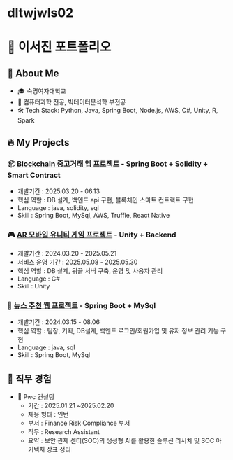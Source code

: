 # dltwjwls02
# 👋 이서진 포트폴리오

## 🚀 About Me
- 🎓 숙명여자대학교
- 🧠 컴퓨터과학 전공, 빅데이터분석학 부전공 
- 🛠️ Tech Stack: Python, Java, Spring Boot, Node.js, AWS, C#, Unity, R, Spark

## 🔥 My Projects
### 📦 [Blockchain 중고거래 앱 프로젝트](https://github.com/Closhare) - Spring Boot + Solidity + Smart Contract
- 개발기간 : 2025.03.20 - 06.13
- 핵심 역할 : DB 설계, 백엔드 api 구현, 블록체인 스마트 컨트랙트 구현
- Language : java, solidity, sql
- Skill : Spring Boot, MySql, AWS, Truffle, React Native
  
### 🎮 [AR 모바일 유니티 게임 프로젝트](https://github.com/Friends-noonsong) - Unity + Backend
- 개발기간 : 2024.03.20 - 2025.05.21
- 서비스 운영 기간 : 2025.05.08 - 2025.05.30
- 핵심 역할 : DB 설계, 뒤끝 서버 구축, 운영 및 사용자 관리
- Language : C#
- Skill : Unity

### 🏢 [뉴스 추천 웹 프로젝트](https://github.com/Web4mo/29th_1_WEB4MO_WHATSGOINGON_back) - Spring Boot + MySql
- 개발기간 : 2024.03.15 - 08.06
- 핵심 역할 : 팀장, 기획, DB설계, 백엔드 로그인/회원가입 및 유저 정보 관리 기능 구현
- Language : java, sql
- Skill : Spring Boot, MySql

## 💼 직무 경험
- 🔗 Pwc 컨설팅
  - 기간 : 2025.01.21 ~2025.02.20
  - 채용 형태 : 인턴
  - 부서 : Finance Risk Compliance 부서 
  - 직무 : Research Assistant
  - 요약 : 보안 관제 센터(SOC)의 생성형 AI를 활용한 솔루션 리서치 및 SOC 아키텍처 장표 정리

